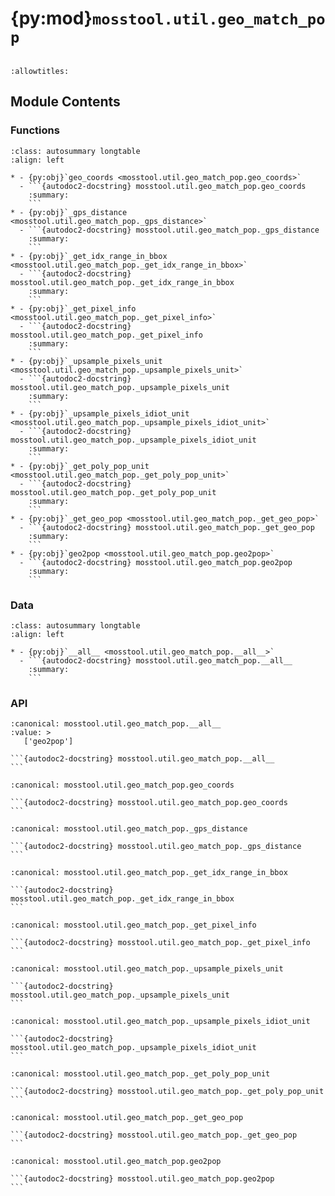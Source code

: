 # {py:mod}`mosstool.util.geo_match_pop`

```{py:module} mosstool.util.geo_match_pop
```

```{autodoc2-docstring} mosstool.util.geo_match_pop
:allowtitles:
```

## Module Contents

### Functions

````{list-table}
:class: autosummary longtable
:align: left

* - {py:obj}`geo_coords <mosstool.util.geo_match_pop.geo_coords>`
  - ```{autodoc2-docstring} mosstool.util.geo_match_pop.geo_coords
    :summary:
    ```
* - {py:obj}`_gps_distance <mosstool.util.geo_match_pop._gps_distance>`
  - ```{autodoc2-docstring} mosstool.util.geo_match_pop._gps_distance
    :summary:
    ```
* - {py:obj}`_get_idx_range_in_bbox <mosstool.util.geo_match_pop._get_idx_range_in_bbox>`
  - ```{autodoc2-docstring} mosstool.util.geo_match_pop._get_idx_range_in_bbox
    :summary:
    ```
* - {py:obj}`_get_pixel_info <mosstool.util.geo_match_pop._get_pixel_info>`
  - ```{autodoc2-docstring} mosstool.util.geo_match_pop._get_pixel_info
    :summary:
    ```
* - {py:obj}`_upsample_pixels_unit <mosstool.util.geo_match_pop._upsample_pixels_unit>`
  - ```{autodoc2-docstring} mosstool.util.geo_match_pop._upsample_pixels_unit
    :summary:
    ```
* - {py:obj}`_upsample_pixels_idiot_unit <mosstool.util.geo_match_pop._upsample_pixels_idiot_unit>`
  - ```{autodoc2-docstring} mosstool.util.geo_match_pop._upsample_pixels_idiot_unit
    :summary:
    ```
* - {py:obj}`_get_poly_pop_unit <mosstool.util.geo_match_pop._get_poly_pop_unit>`
  - ```{autodoc2-docstring} mosstool.util.geo_match_pop._get_poly_pop_unit
    :summary:
    ```
* - {py:obj}`_get_geo_pop <mosstool.util.geo_match_pop._get_geo_pop>`
  - ```{autodoc2-docstring} mosstool.util.geo_match_pop._get_geo_pop
    :summary:
    ```
* - {py:obj}`geo2pop <mosstool.util.geo_match_pop.geo2pop>`
  - ```{autodoc2-docstring} mosstool.util.geo_match_pop.geo2pop
    :summary:
    ```
````

### Data

````{list-table}
:class: autosummary longtable
:align: left

* - {py:obj}`__all__ <mosstool.util.geo_match_pop.__all__>`
  - ```{autodoc2-docstring} mosstool.util.geo_match_pop.__all__
    :summary:
    ```
````

### API

````{py:data} __all__
:canonical: mosstool.util.geo_match_pop.__all__
:value: >
   ['geo2pop']

```{autodoc2-docstring} mosstool.util.geo_match_pop.__all__
```

````

````{py:function} geo_coords(geo)
:canonical: mosstool.util.geo_match_pop.geo_coords

```{autodoc2-docstring} mosstool.util.geo_match_pop.geo_coords
```
````

````{py:function} _gps_distance(LON1: typing.Union[float, tuple[float, float]], LAT1: typing.Union[float, tuple[float, float]], LON2: typing.Optional[float] = None, LAT2: typing.Optional[float] = None)
:canonical: mosstool.util.geo_match_pop._gps_distance

```{autodoc2-docstring} mosstool.util.geo_match_pop._gps_distance
```
````

````{py:function} _get_idx_range_in_bbox(min_x: float, max_x: float, min_y: float, max_y: float, xy_bound: tuple[float, float, float, float], mode: typing.Union[typing.Literal[loose], typing.Literal[tight]] = 'loose')
:canonical: mosstool.util.geo_match_pop._get_idx_range_in_bbox

```{autodoc2-docstring} mosstool.util.geo_match_pop._get_idx_range_in_bbox
```
````

````{py:function} _get_pixel_info(band, x_left: float, y_upper: float, x_step: float, y_step: float, bbox: tuple[float, float, float, float], padding: int = 20)
:canonical: mosstool.util.geo_match_pop._get_pixel_info

```{autodoc2-docstring} mosstool.util.geo_match_pop._get_pixel_info
```
````

````{py:function} _upsample_pixels_unit(partial_args: tuple[list[typing.Any]], arg: tuple[tuple[int, float, float], tuple[tuple[int, int], tuple[shapely.geometry.Point, int]]])
:canonical: mosstool.util.geo_match_pop._upsample_pixels_unit

```{autodoc2-docstring} mosstool.util.geo_match_pop._upsample_pixels_unit
```
````

````{py:function} _upsample_pixels_idiot_unit(arg)
:canonical: mosstool.util.geo_match_pop._upsample_pixels_idiot_unit

```{autodoc2-docstring} mosstool.util.geo_match_pop._upsample_pixels_idiot_unit
```
````

````{py:function} _get_poly_pop_unit(partial_args: tuple[dict[tuple[int, int], tuple[shapely.geometry.Point, int]], float, float, float, float, float, float], geo_item: tuple[int, tuple[typing.Any, tuple[float, float, float, float]]])
:canonical: mosstool.util.geo_match_pop._get_poly_pop_unit

```{autodoc2-docstring} mosstool.util.geo_match_pop._get_poly_pop_unit
```
````

````{py:function} _get_geo_pop(geos, pixel_idx2point_pop: dict[tuple[int, int], tuple[shapely.geometry.Point, int]], workers: int, x_left: float, y_upper: float, x_step: float, y_step: float, xy_gps_scale2: float, pixel_area: float, max_chunk_size: int, enable_tqdm: bool)
:canonical: mosstool.util.geo_match_pop._get_geo_pop

```{autodoc2-docstring} mosstool.util.geo_match_pop._get_geo_pop
```
````

````{py:function} geo2pop(geo_data: typing.Union[geopandas.geodataframe.GeoDataFrame, geojson.FeatureCollection], pop_tif_path: str, enable_tqdm: bool = False, upsample_factor: int = 4, pop_in_aoi_factor: float = 0.7, multiprocessing_chunk_size: int = 500) -> typing.Union[geopandas.geodataframe.GeoDataFrame, geojson.FeatureCollection]
:canonical: mosstool.util.geo_match_pop.geo2pop

```{autodoc2-docstring} mosstool.util.geo_match_pop.geo2pop
```
````
